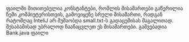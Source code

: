 ფაილში მითითებულია კონსტანტები, რომლის მისამართები გაწერილია ჩემი კომპიუტერისთვის, გამოვიყენე სრული მისამართი, რადგან რატომღაც InteliJ  არ მუშაობდა small.txt-ს გადაცემისას მაგალითად. შესაბამისად უბრალოდ ჩაანაცვლეთ ეს მისამართები. გაშვებადია Bank.java ფაილი
